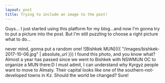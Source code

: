 ```yaml
---
layout: post
title: Trying to include an image to the post!
---
```

Guys...
I just started using this platform for my blog...and now I'm gonna try to put a picture into the post.
But I'm still puzzling to choose a right picture <br>
what to do...

never mind, gonna put a random one!
![Bishkek MUN]({{ "/images/bishkek-2017-10-06.jpg" | absolute_url }})
I found this photo, and you know what? Almost a year has passed since we went to Bishkek with NSWMUN OC to organize a MUN there:D
I must admit, I can understand why Kyrgyz people want to move to Almaty. Their capital looks like one of the southern-not-developed towns in Kz. Should the world be changed? Sure!
